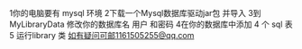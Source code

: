 1你的电脑要有 mysql 环境
2下载一个Mysql数据库驱动jar包 并导入
3到MyLibraryData 修改你的数据库名 用户 和密码
4在你的数据库中添加 4 个 sql 表
5 运行library 类
如有疑问可邮1161505255@qq.com
